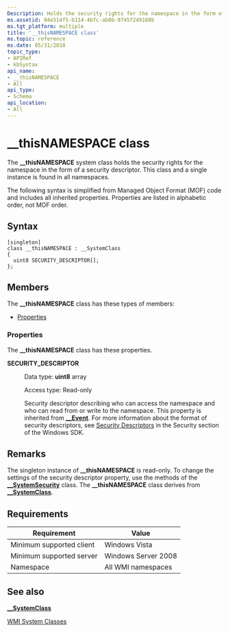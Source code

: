 ```yaml
---
Description: Holds the security rights for the namespace in the form of a security descriptor.
ms.assetid: 84e514f5-b114-4bfc-ab0b-9745f249168b
ms.tgt_platform: multiple
title: '__thisNAMESPACE class'
ms.topic: reference
ms.date: 05/31/2018
topic_type: 
- APIRef
- kbSyntax
api_name: 
- __thisNAMESPACE
- All
api_type: 
- Schema
api_location: 
- All
---
```


# \_\_thisNAMESPACE class

The **\_\_thisNAMESPACE** system class holds the security rights for the namespace in the form of a security descriptor. This class and a single instance is found in all namespaces.

The following syntax is simplified from Managed Object Format (MOF) code and includes all inherited properties. Properties are listed in alphabetic order, not MOF order.

## Syntax

``` syntax
[singleton]
class __thisNAMESPACE : __SystemClass
{
  uint8 SECURITY_DESCRIPTOR[];
};
```

## Members

The **\_\_thisNAMESPACE** class has these types of members:

-   [Properties](#properties)

### Properties

The **\_\_thisNAMESPACE** class has these properties.

<dl> <dt>

**SECURITY\_DESCRIPTOR**
</dt> <dd> <dl> <dt>

Data type: **uint8** array
</dt> <dt>

Access type: Read-only
</dt> </dl>

Security descriptor describing who can access the namespace and who can read from or write to the namespace. This property is inherited from [**\_\_Event**](--event.md). For more information about the format of security descriptors, see [Security Descriptors](/windows/desktop/SecAuthZ/security-descriptors) in the Security section of the Windows SDK.

</dd> </dl>

## Remarks

The singleton instance of **\_\_thisNAMESPACE** is read-only. To change the settings of the security descriptor property, use the methods of the [**\_\_SystemSecurity**](--systemsecurity.md) class. The **\_\_thisNAMESPACE** class derives from [**\_\_SystemClass**](--systemclass.md).

## Requirements



| Requirement | Value |
|-------------------------------------|--------------------------------|
| Minimum supported client<br/> | Windows Vista<br/>       |
| Minimum supported server<br/> | Windows Server 2008<br/> |
| Namespace<br/>                | All WMI namespaces<br/>  |



## See also

<dl> <dt>

[**\_\_SystemClass**](/windows/desktop/WmiSdk/--systemclass)
</dt> <dt>

[WMI System Classes](wmi-system-classes.md)
</dt> </dl>

 

